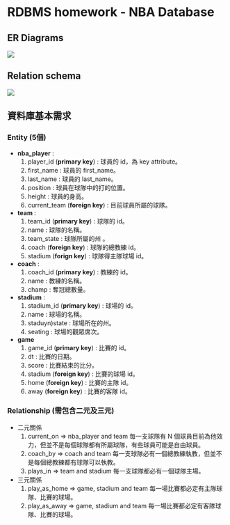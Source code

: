 # RDBMS homework - NBA Database

## ER Diagrams
![](https://i.imgur.com/7MdSdTy.png)

## Relation schema
![](https://i.imgur.com/o8EQIOh.png)

## 資料庫基本需求

### Entity (5個)
* **nba_player** : 
    1. player_id (**primary key**) : 球員的 id，為 key attribute。
    2. first_name : 球員的 first_name。
    3. last_name : 球員的 last_name。
    4. position : 球員在球隊中的打的位置。
    5. height : 球員的身高。
    6. current_team (**foreign key**) : 目前球員所屬的球隊。
* **team** : 
    1. team_id (**primary key**) : 球隊的 id。
    2. name : 球隊的名稱。
    3. team_state : 球隊所屬的州 。
    4. coach (**foreign key**) : 球隊的總教練 id。
    5. stadium (**forign key**) : 球隊得主隊球場 id。
* **coach** : 
    1. coach_id (**primary key**) : 教練的 id。
    2. name : 教練的名稱。
    3. champ : 奪冠總數量。
* **stadium** : 
    1. stadium_id (**primary key**) : 球場的 id。
    2. name : 球場的名稱。
    3. staduyn)state : 球場所在的州。
    4. seating : 球場的觀眾席次。
* **game**
    1. game_id (**primary key**) : 比賽的 id。
    2. dt : 比賽的日期。
    3. score : 比賽結束的比分。
    4. stadium (**foreign key**) : 比賽的球場 id。
    5. home (**foreign key**) : 比賽的主隊 id。
    6. away (**foreign key**) : 比賽的客隊 id。

### Relationship (需包含二元及三元)
* 二元關係
    1. current_on => nba_player and team
        每一支球隊有 N 個球員目前為他效力，但並不是每個球隊都有所屬球隊，有些球員可能是自由球員。
    2. coach_by => coach and team
        每一支球隊必有一個總教練執教，但並不是每個總教練都有球隊可以執教。
    3. plays_in => team and stadium
        每一支球隊都必有一個球隊主場。
* 三元關係
    1. play_as_home => game, stadium and team
        每一場比賽都必定有主隊球隊、比賽的球場。
    3. play_as_away => game, stadium and team
        每一場比賽都必定有客隊球隊、比賽的球場。    